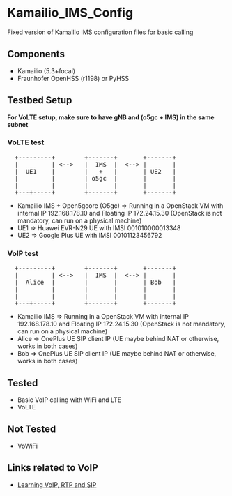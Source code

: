 # Kamailio_IMS_Config
Fixed version of Kamailio IMS configuration files for basic calling

## Components
- Kamailio (5.3+focal)
- Fraunhofer OpenHSS (r1198) or PyHSS

## Testbed Setup

**For VoLTE setup, make sure to have gNB and (o5gc + IMS) in the same subnet**

### VoLTE test
<pre>
  +---------+        +-------+       +-------+
  |         | <-->   |  IMS  |  <--> |       |
  |  UE1    |        |   +   |       | UE2   |
  |         |        | o5gc  |       |       |
  |         |        |       |       |       |
  +---+-----+        +-------+       +-------+
</pre>

- Kamailio IMS + Open5gcore (O5gc) => Running in a OpenStack VM with internal IP 192.168.178.10 and Floating IP 172.24.15.30 (OpenStack is not mandatory, can run on a physical machine)
- UE1 => Huawei EVR-N29 UE with IMSI 001010000013348
- UE2 => Google Plus UE with IMSI 00101123456792

### VoIP test
<pre>
  +---------+        +-------+       +-------+
  |         | <-->   |  IMS  |  <--> |       |
  |  Alice  |        |       |       | Bob   |
  |         |        |       |       |       |
  |         |        |       |       |       |
  +---+-----+        +-------+       +-------+
</pre>

- Kamailio IMS => Running in a OpenStack VM with internal IP 192.168.178.10 and Floating IP 172.24.15.30 (OpenStack is not mandatory, can run on a physical machine)
- Alice => OnePlus UE SIP client IP (UE maybe behind NAT or otherwise, works in both cases)
- Bob => OnePlus UE SIP client IP (UE maybe behind NAT or otherwise, works in both cases)

## Tested
- Basic VoIP calling with WiFi and LTE
- VoLTE

## Not Tested
- VoWiFi

## Links related to VoIP
- [Learning VoIP, RTP and SIP](https://github.com/onmyway133/blog/issues/284)
